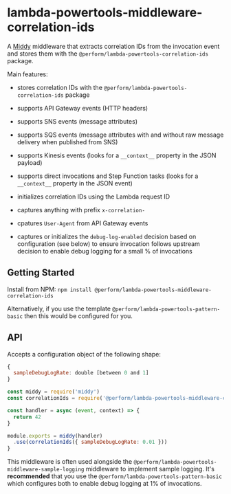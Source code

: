 # lambda-powertools-middleware-correlation-ids

A [Middy](https://github.com/middyjs/middy) middleware that extracts correlation IDs from the invocation event and stores them with the `@perform/lambda-powertools-correlation-ids` package.

Main features:

* stores correlation IDs with the `@perform/lambda-powertools-correlation-ids` package

* supports API Gateway events (HTTP headers)

* supports SNS events (message attributes)

* supports SQS events (message attributes with and without raw message delivery when published from SNS)

* supports Kinesis events (looks for a `__context__` property in the JSON payload)

* supports direct invocations and Step Function tasks (looks for a `__context__` property in the JSON event)

* initializes correlation IDs using the Lambda request ID

* captures anything with prefix `x-correlation-`

* cpatures `User-Agent` from API Gateway events

* captures or initializes the `debug-log-enabled` decision based on configuration (see below) to ensure invocation follows upstream decision to enable debug logging for a small % of invocations

## Getting Started

Install from NPM: `npm install @perform/lambda-powertools-middleware-correlation-ids`

Alternatively, if you use the template `@perform/lambda-powertools-pattern-basic` then this would be configured for you.

## API

Accepts a configuration object of the following shape:

```js
{
  sampleDebugLogRate: double [between 0 and 1]
}
```

```js
const middy = require('middy')
const correlationIds = require('@perform/lambda-powertools-middleware-correlation-ids')

const handler = async (event, context) => {
  return 42
}

module.exports = middy(handler)
  .use(correlationIds({ sampleDebugLogRate: 0.01 }))
}
```

This middleware is often used alongside the `@perform/lambda-powertools-middleware-sample-logging` middleware to implement sample logging. It's **recommended** that you use the `@perform/lambda-powertools-pattern-basic` which configures both to enable debug logging at 1% of invocations.

